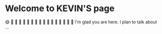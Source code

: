 # Welcome to KEVIN'S page
:smile: 🌴 🌴 🌴 🌴 🌴 🌴 🌴 
🌊 🌊 🌊 🌊 🌊 🌊 🌊 🌊 🌊 
I'm glad you are here. I plan to talk about ...
